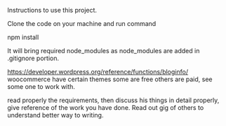 Instructions to use this project.

Clone the code on your machine and run command

npm install 

It will bring required node_modules as node_modules are added in .gitignore portion.

https://developer.wordpress.org/reference/functions/bloginfo/
woocommerce have certain themes some are free others are paid, see some one to work with.

read properly the requirements, then discuss his things in detail properly, give reference of the work you have done.
Read out gig of others to understand better way to writing.
